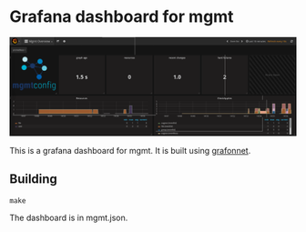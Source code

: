 # Grafana dashboard for mgmt

![screenshot](screenshot.png)

This is a grafana dashboard for mgmt. It is built using
[grafonnet](https://github.com/grafana/grafonnet-lib).

## Building

```
make
```

The dashboard is in mgmt.json.
